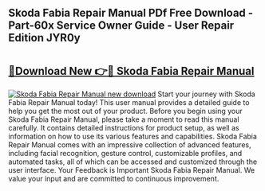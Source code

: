 ## Skoda Fabia Repair Manual PDf Free Download - Part-60x Service Owner Guide - User Repair Edition JYR0y

# <h2><a href="http://bc65442.oget.top/?id=Skoda+Fabia+Repair+Manual">🔗Download New 👉🔴 Skoda Fabia Repair Manual</a></h2>

[![Skoda Fabia Repair Manual new download](https://i.imgur.com/5g1atiW.png)](http://bc65442.oget.top/?id=Skoda+Fabia+Repair+Manual)
Start your journey with Skoda Fabia Repair Manual today! This user manual provides a detailed guide to help you get the most out of your product. Before you begin using your Skoda Fabia Repair Manual, please take a moment to read this manual carefully. It contains detailed instructions for product setup, as well as information on how to use its various features and capabilities. Skoda Fabia Repair Manual comes with an impressive collection of advanced features, including facial recognition, gesture control, customizable profiles, and automated tasks, all of which can be accessed and customized through the user interface. Your Feedback is Important Skoda Fabia Repair Manual. We value your input and are committed to continuous improvement.
